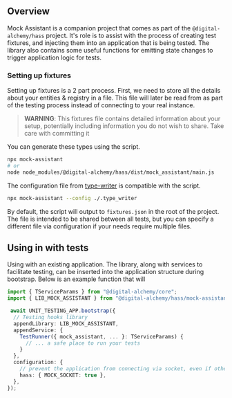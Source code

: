 ## Overview

Mock Assistant is a companion project that comes as part of the `@digital-alchemy/hass` project.
It's role is to assist with the process of creating test fixtures, and injecting them into an application that is being tested.
The library also contains some useful functions for emitting state changes to trigger application logic for tests.

### Setting up fixtures

Setting up fixtures is a 2 part process. First, we need to store all the details about your entities & registry in a file. This file will later be read from as part of the testing process instead of connecting to your real instance.

> **WARNING**: This fixtures file contains detailed information about your setup, potentially including information you do not wish to share. Take care with committing it

You can generate these types using the script.

```bash
npx mock-assistant
# or
node node_modules/@digital-alchemy/hass/dist/mock_assistant/main.js
```

The configuration file from [type-writer](/type-writer) is compatible with the script.

```bash
npx mock-assistant --config ./.type_writer
```

By default, the script will output to `fixtures.json` in the root of the project.
The file is intended to be shared between all tests, but you can specify a different file via configuration if your needs require multiple files.

## Using in with tests

Using with an existing application. The library, along with services to facilitate testing, can be inserted into the application structure during bootstrap.
Below is an example function that will

```typescript
import { TServiceParams } from "@digital-alchemy/core";
import { LIB_MOCK_ASSISTANT } from "@digital-alchemy/hass/mock-assistant";

 await UNIT_TESTING_APP.bootstrap({
  // Testing hooks library
  appendLibrary: LIB_MOCK_ASSISTANT,
  appendService: {
    TestRunner({ mock_assistant, ... }: TServiceParams) {
      // ... a safe place to run your tests
    }
  },
  configuration: {
    // prevent the application from connecting via socket, even if otherwise properly configured
    hass: { MOCK_SOCKET: true },
  },
});
```
